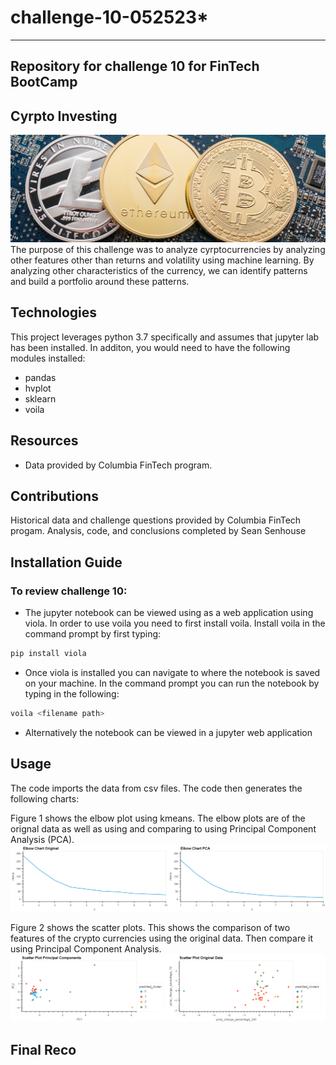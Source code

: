 # challenge-10-052523*
---
**Repository for challenge 10 for FinTech BootCamp**
---
## Cyrpto Investing

![Image used from original FinTech challenge files](/Starter_Code/Images/10-5-challenge-image.png)
The purpose of this challenge was to analyze cyrptocurrencies by analyzing other features other than returns and volatility using machine learning. By analyzing other characteristics of the currency, we can identify patterns and build a portfolio around these patterns. 

## Technologies

This project leverages python 3.7 specifically and assumes that jupyter lab has been installed. In additon, you would need to have the following modules installed:
* pandas
* hvplot
* sklearn
* voila

## Resources
* Data provided by Columbia FinTech program.

## Contributions 

Historical data and challenge questions provided by Columbia FinTech progam.
Analysis, code, and conclusions completed by Sean Senhouse

## Installation Guide
### To review challenge 10:

* The jupyter notebook can be viewed using as a web application using viola. In order to use voila you need to first install voila. Install voila in the command prompt by first typing:

```python
pip install viola
```
* Once viola is installed you can navigate to where the notebook is saved on your machine. In the command prompt you can run the notebook by typing in the following:

```python
voila <filename path> 
```

* Alternatively the notebook can be viewed in a jupyter web application

## Usage
The code imports the data from csv files. The code then generates the following charts: 

Figure 1 shows the elbow plot using kmeans. The elbow plots are of the orignal data as well as using and comparing to using Principal Component Analysis (PCA). 
![elbow_plots](/Starter_Code/images/elbow_plots.png)

Figure 2 shows the scatter plots. This shows the comparison of two features of the crypto currencies using the original data. Then compare it using Principal Component Analysis. 
![scatter_plots](/Starter_Code/images/scatter_plots.png)

## Final Reco